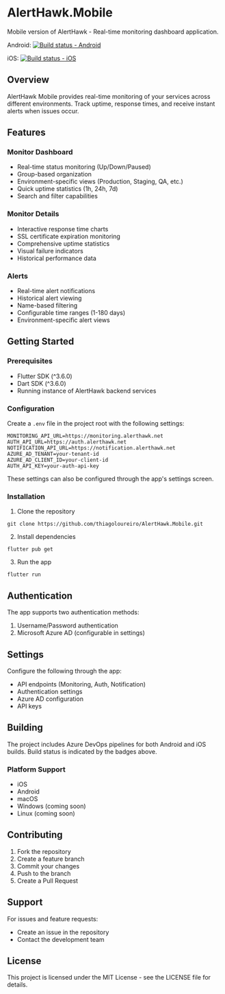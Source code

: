 # AlertHawk.Mobile

Mobile version of AlertHawk - Real-time monitoring dashboard application.

Android: [![Build status - Android](https://dev.azure.com/thiagoguaru/AlertHawk/_apis/build/status/AlertHawk%20-%20Mobile%20Android)](https://dev.azure.com/thiagoguaru/AlertHawk/_build/latest?definitionId=31)

iOS: [![Build status - iOS](https://dev.azure.com/thiagoguaru/AlertHawk/_apis/build/status/AlertHawk%20-%20Mobile%20iOS)](https://dev.azure.com/thiagoguaru/AlertHawk/_build/latest?definitionId=30)

## Overview

AlertHawk Mobile provides real-time monitoring of your services across different environments. Track uptime, response times, and receive instant alerts when issues occur.

## Features

### Monitor Dashboard
- Real-time status monitoring (Up/Down/Paused)
- Group-based organization
- Environment-specific views (Production, Staging, QA, etc.)
- Quick uptime statistics (1h, 24h, 7d)
- Search and filter capabilities

### Monitor Details
- Interactive response time charts
- SSL certificate expiration monitoring
- Comprehensive uptime statistics
- Visual failure indicators
- Historical performance data

### Alerts
- Real-time alert notifications
- Historical alert viewing
- Name-based filtering
- Configurable time ranges (1-180 days)
- Environment-specific alert views

## Getting Started

### Prerequisites
- Flutter SDK (^3.6.0)
- Dart SDK (^3.6.0)
- Running instance of AlertHawk backend services

### Configuration

Create a `.env` file in the project root with the following settings:
```
MONITORING_API_URL=https://monitoring.alerthawk.net
AUTH_API_URL=https://auth.alerthawk.net
NOTIFICATION_API_URL=https://notification.alerthawk.net
AZURE_AD_TENANT=your-tenant-id
AZURE_AD_CLIENT_ID=your-client-id
AUTH_API_KEY=your-auth-api-key
```

These settings can also be configured through the app's settings screen.

### Installation

1. Clone the repository
```
git clone https://github.com/thiagoloureiro/AlertHawk.Mobile.git
```

2. Install dependencies
```
flutter pub get
```

3. Run the app
```
flutter run
```

## Authentication

The app supports two authentication methods:
1. Username/Password authentication
2. Microsoft Azure AD (configurable in settings)

## Settings

Configure the following through the app:
- API endpoints (Monitoring, Auth, Notification)
- Authentication settings
- Azure AD configuration
- API keys

## Building

The project includes Azure DevOps pipelines for both Android and iOS builds. Build status is indicated by the badges above.

### Platform Support
- iOS
- Android
- macOS
- Windows (coming soon)
- Linux (coming soon)

## Contributing

1. Fork the repository
2. Create a feature branch
3. Commit your changes
4. Push to the branch
5. Create a Pull Request

## Support

For issues and feature requests:
- Create an issue in the repository
- Contact the development team

## License

This project is licensed under the MIT License - see the LICENSE file for details.
